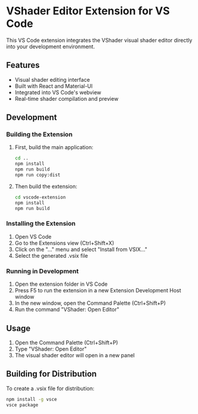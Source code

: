 # VShader Editor Extension for VS Code

This VS Code extension integrates the VShader visual shader editor directly into your development environment.

## Features

- Visual shader editing interface
- Built with React and Material-UI
- Integrated into VS Code's webview
- Real-time shader compilation and preview

## Development

### Building the Extension

1. First, build the main application:
   ```bash
   cd ..
   npm install
   npm run build
   npm run copy:dist
   ```

2. Then build the extension:
   ```bash
   cd vscode-extension
   npm install
   npm run build
   ```

### Installing the Extension

1. Open VS Code
2. Go to the Extensions view (Ctrl+Shift+X)
3. Click on the "..." menu and select "Install from VSIX..."
4. Select the generated .vsix file

### Running in Development

1. Open the extension folder in VS Code
2. Press F5 to run the extension in a new Extension Development Host window
3. In the new window, open the Command Palette (Ctrl+Shift+P)
4. Run the command "VShader: Open Editor"

## Usage

1. Open the Command Palette (Ctrl+Shift+P)
2. Type "VShader: Open Editor"
3. The visual shader editor will open in a new panel

## Building for Distribution

To create a .vsix file for distribution:

```bash
npm install -g vsce
vsce package
```

